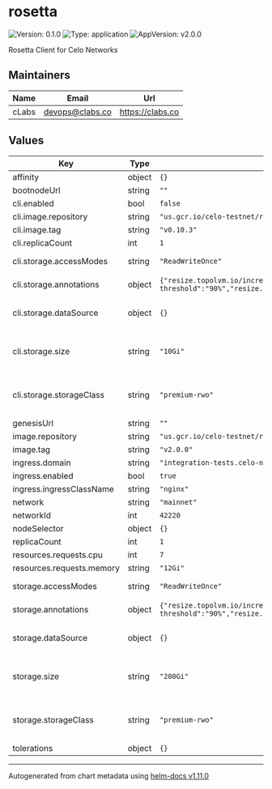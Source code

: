 # rosetta

![Version: 0.1.0](https://img.shields.io/badge/Version-0.1.0-informational?style=flat-square) ![Type: application](https://img.shields.io/badge/Type-application-informational?style=flat-square) ![AppVersion: v2.0.0](https://img.shields.io/badge/AppVersion-v2.0.0-informational?style=flat-square)

Rosetta Client for Celo Networks

## Maintainers

| Name | Email | Url |
| ---- | ------ | --- |
| cLabs | <devops@clabs.co> | <https://clabs.co> |

## Values

| Key | Type | Default | Description |
|-----|------|---------|-------------|
| affinity | object | `{}` |  |
| bootnodeUrl | string | `""` |  |
| cli.enabled | bool | `false` |  |
| cli.image.repository | string | `"us.gcr.io/celo-testnet/rosetta-cli"` |  |
| cli.image.tag | string | `"v0.10.3"` |  |
| cli.replicaCount | int | `1` |  |
| cli.storage.accessModes | string | `"ReadWriteOnce"` | accessMode for the volumes |
| cli.storage.annotations | object | `{"resize.topolvm.io/increase":"10%","resize.topolvm.io/inodes-threshold":"90%","resize.topolvm.io/storage_limit":"300Gi","resize.topolvm.io/threshold":"85%"}` | celo-blockchain pvc annotations |
| cli.storage.dataSource | object | `{}` | Include a dataSource in the volumeClaimTemplates |
| cli.storage.size | string | `"10Gi"` | Size of the persistent volume claim for the celo-blockchain statefulset |
| cli.storage.storageClass | string | `"premium-rwo"` | Name of the storage class to use for the celo-blockchain statefulset |
| genesisUrl | string | `""` |  |
| image.repository | string | `"us.gcr.io/celo-testnet/rosetta"` |  |
| image.tag | string | `"v2.0.0"` |  |
| ingress.domain | string | `"integration-tests.celo-networks-dev.org"` |  |
| ingress.enabled | bool | `true` |  |
| ingress.ingressClassName | string | `"nginx"` |  |
| network | string | `"mainnet"` |  |
| networkId | int | `42220` |  |
| nodeSelector | object | `{}` |  |
| replicaCount | int | `1` |  |
| resources.requests.cpu | int | `7` |  |
| resources.requests.memory | string | `"12Gi"` |  |
| storage.accessModes | string | `"ReadWriteOnce"` | accessMode for the volumes |
| storage.annotations | object | `{"resize.topolvm.io/increase":"10%","resize.topolvm.io/inodes-threshold":"90%","resize.topolvm.io/storage_limit":"3000Gi","resize.topolvm.io/threshold":"85%"}` | celo-blockchain pvc annotations |
| storage.dataSource | object | `{}` | Include a dataSource in the volumeClaimTemplates |
| storage.size | string | `"200Gi"` | Size of the persistent volume claim for the celo-blockchain statefulset |
| storage.storageClass | string | `"premium-rwo"` | Name of the storage class to use for the celo-blockchain statefulset |
| tolerations | object | `{}` |  |

----------------------------------------------
Autogenerated from chart metadata using [helm-docs v1.11.0](https://github.com/norwoodj/helm-docs/releases/v1.11.0)
